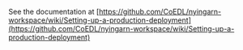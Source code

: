 See the documentation at
[https://github.com/CoEDL/nyingarn-workspace/wiki/Setting-up-a-production-deployment](https://github.com/CoEDL/nyingarn-workspace/wiki/Setting-up-a-production-deployment)
